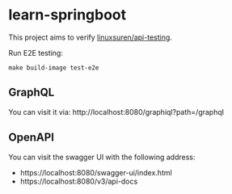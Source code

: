 # learn-springboot
This project aims to verify [linuxsuren/api-testing](https://github.com/LinuxSuRen/api-testing).

Run E2E testing:

```shell
make build-image test-e2e
```

## GraphQL
You can visit it via: http://localhost:8080/graphiql?path=/graphql

## OpenAPI
You can visit the swagger UI with the following address:

* https://localhost:8080/swagger-ui/index.html
* https://localhost:8080/v3/api-docs
